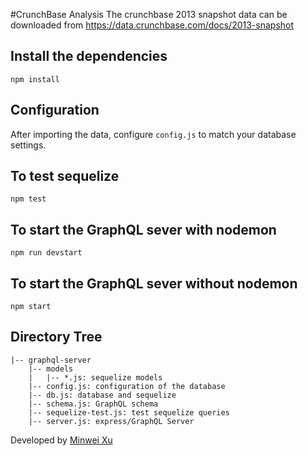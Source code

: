 #CrunchBase Analysis
The crunchbase 2013 snapshot data can be downloaded from
https://data.crunchbase.com/docs/2013-snapshot

## Install the dependencies
```
npm install
```

## Configuration
After importing the data, configure ```config.js``` to match your database settings.

## To test sequelize
```
npm test
```

## To start the GraphQL sever with nodemon
```
npm run devstart
```

## To start the GraphQL sever without nodemon
```
npm start
```

## Directory Tree
```
|-- graphql-server
    |-- models
    |   |-- *.js: sequelize models
    |-- config.js: configuration of the database
    |-- db.js: database and sequelize
    |-- schema.js: GraphQL schema
    |-- sequelize-test.js: test sequelize queries
    |-- server.js: express/GraphQL Server
```
Developed by [Minwei Xu](http://mwxu.me)